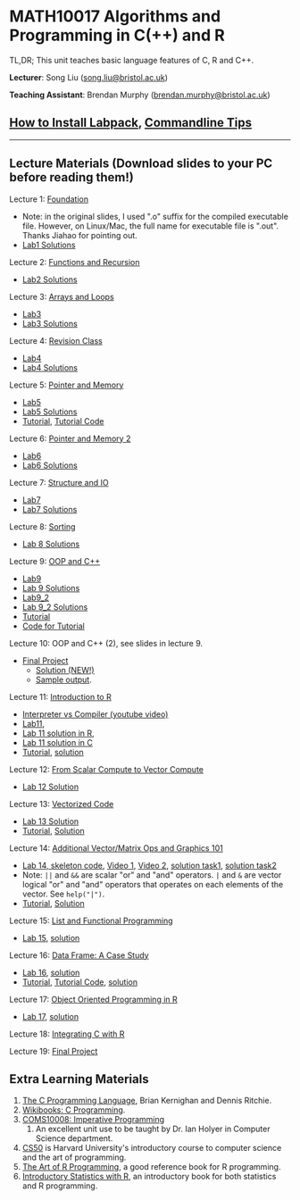 # MATH10017 Algorithms and Programming in C(++) and R

TL,DR; This unit teaches basic language features of C, R and C++. 

**Lecturer**: Song Liu (song.liu@bristol.ac.uk)

**Teaching Assistant**: Brendan Murphy (brendan.murphy@bristol.ac.uk)
## [How to Install Labpack](labpack-howto/labpack-howto.md), [Commandline Tips](commandline_tips/tips.md)

-----------
## Lecture Materials (Download slides to your PC before reading them!)

Lecture 1: 
[Foundation](lecs/lec1.pdf)
- Note: in the original slides, I used ".o" suffix for the compiled executable file. However, on Linux/Mac, the full name for executable file is ".out". Thanks Jiahao for pointing out. 
- [Lab1 Solutions](homework/sol.c)

Lecture 2: 
[Functions and Recursion](lecs/lec2.pdf)
- [Lab2 Solutions](homework/sol2.c)

Lecture 3:
[Arrays and Loops](lecs/lec3.pdf)
- [Lab3](labs/lab3.zip)
- [Lab3 Solutions](homework/sol3.c)

Lecture 4: 
[Revision Class](lecs/revision.pdf)
- [Lab4](labs/lab4.zip)
- [Lab4 Solutions](homework/sol4.c)

Lecture 5: 
[Pointer and Memory](lecs/lec4.pdf)
- [Lab5](labs/lab5.zip)
- [Lab5 Solutions](homework/sol5.c)
- [Tutorial](lecs/tutorial.pdf), [Tutorial Code](labs/tutorial.zip)

Lecture 6: 
[Pointer and Memory 2](lecs/lec5.pdf)
- [Lab6](labs/lab6.zip)
- [Lab6 Solutions](homework/sol6.c)

Lecture 7: 
[Structure and IO](lecs/lec6.pdf)
- [Lab7](labs/lab7.zip)
- [Lab7 Solutions](homework/sol7.c)

Lecture 8: 
[Sorting](lecs/lec7.pdf)
- [Lab 8 Solutions](homework/sol8.c)

Lecture 9: 
[OOP and C++](lecs/lec8.pdf)
- [Lab9](labs/lab9.zip)
- [Lab 9 Solutions](homework/sol9.cpp)
- [Lab9_2](labs/lab9_2.zip) 
- [Lab 9_2 Solutions](homework/sol9_2.cpp) 
- [Tutorial](lecs/tutorial2.pdf)
- [Code for Tutorial](labs/tutorial2.zip)

Lecture 10:
OOP and C++ (2), see slides in lecture 9. 
- [Final Project](lecs/lec9.pdf)
   - [Solution (NEW!)](homework/sol10.c)
   - [Sample output](labs/sample_output.txt).

Lecture 11: 
[Introduction to R](lecs/lec10.pdf)
- [Interpreter vs Compiler (youtube video)](https://www.youtube.com/watch?v=e4ax90XmUBc)
- [Lab11](labs/lab11.zip), 
- [Lab 11 solution in R](homework/sol11.R),
- [Lab 11 solution in C](homework/sol11.c)
- [Tutorial](lecs/tutorial3.pdf), [solution](homework/tutorial3.R)

Lecture 12:
[From Scalar Compute to Vector Compute](lecs/lec11.pdf)
- [Lab 12 Solution](homework/sol12.R)

Lecture 13:
[Vectorized Code](lecs/lec12.pdf)
- [Lab 13 Solution](homework/sol13.R)
- [Tutorial](lecs/tutorial4.pdf), [Solution](homework/tutorial4.R)

Lecture 14: 
[Additional Vector/Matrix Ops and Graphics 101](lecs/lec13.pdf)
- [Lab 14, skeleton code](labs/lab14.R), [Video 1](labs/lab14_1.mp4), [Video 2](labs/lab14_2.mp4), [solution task1](homework/sol14.R), [solution task2](homework/sol14_2.R)
- Note: ```||``` and ```&&``` are scalar "or" and "and" operators. ```|``` and ```&``` are vector logical "or" and "and" operators that operates on each elements of the vector. See ```help("|")```. 
- [Tutorial](lecs/tutorial5.pdf), [Solution](homework/tutorial5.R)

Lecture 15: 
[List and Functional Programming](lecs/lec14.pdf)
- [Lab 15](labs/Lab15.Rmd), [solution](homework/sol15.Rmd)

Lecture 16:
[Data Frame: A Case Study](lecs/lec15.pdf)
- [Lab 16](labs/lab16.zip), [solution](homework/sol16.Rmd)
- [Tutorial](lecs/tutorial6.pdf), [Tutorial Code](labs/tutorial6.zip), [solution](homework/tutorial6.R)

Lecture 17:
[Object Oriented Programming in R](lecs/lec16.pdf)
- [Lab 17](labs/lab17.zip), [solution](homework/sol17.Rmd)

Lecture 18:
[Integrating C with R](lecs/lec17.pdf)

Lecture 19: 
[Final Project](lecs/lec18.pdf)

## Extra Learning Materials

1. [The C Programming Language](https://www.amazon.co.uk/C-Programming-Language-2nd/dp/0131103628), Brian Kernighan and Dennis Ritchie. 
2. [Wikibooks: C Programming](https://en.wikibooks.org/wiki/C_Programming). 
3. [COMS10008: Imperative Programming](http://people.cs.bris.ac.uk/~ian//COMS10008/)
   1. An excellent unit use to be taught by Dr. Ian Holyer in Computer Science department. 
4. [CS50](https://www.youtube.com/c/cs50) is Harvard University's introductory course to computer science and the art of programming. 
5. [The Art of R Programming](https://www.oreilly.com/library/view/the-art-of/9781593273842/), a good reference book for R programming. 
6. [Introductory Statistics with R](https://link.springer.com/book/10.1007/978-0-387-79054-1), an introductory book for both statistics and R programming. 
